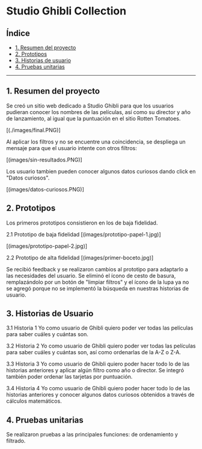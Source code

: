 # Studio Ghibli Collection 

## Índice

* [1. Resumen del proyecto](#1-resumen-del-proyecto)
* [2. Prototipos](#2-prototipos)
* [3. Historias de usuario](#3-historias-de-usuario)
* [4. Pruebas unitarias](#4-pruebas-unitarias)

***

## 1. Resumen del proyecto

Se creó un sitio web dedicado a Studio Ghibli para que los usuarios pudieran conocer los nombres de las películas, así como su director y año de lanzamiento, al igual que la puntuación en el sitio Rotten Tomatoes.  

[(./images/final.PNG)]

Al aplicar los filtros y no se encuentre una coincidencia, se despliega un mensaje para que el usuario intente con otros filtros:

[(images/sin-resultados.PNG)]

Los usuario tambien pueden conocer algunos datos curiosos dando click en "Datos curiosos".

[(images/datos-curiosos.PNG)]

## 2. Prototipos

Los primeros prototipos consistieron en los de baja fidelidad.

2.1 Prototipo de baja fidelidad
[(images/prototipo-papel-1.jpg)]

[(images/prototipo-papel-2.jpg)]

2.2 Prototipo de alta fidelidad
[(images/primer-boceto.jpg)]

Se recibió feedback y se realizaron cambios al prototipo para adaptarlo a las necesidades del usuario. Se eliminó el ícono de cesto de basura, remplazándolo por un botón de "limpiar filtros" y el ícono de la lupa ya no se agregó porque no se implementó la búsqueda en nuestras historias de usuario.

## 3. Historias de Usuario

3.1 Historia 1
Yo como usuario de Ghibli quiero poder ver todas las películas para saber cuáles y cuántas son.

3.2 Historia 2
Yo como usuario de Ghibli quiero poder ver todas las películas para saber cuáles y cuántas son, así como ordenarlas de la A-Z o Z-A.

3.3 Historia 3
Yo como usuario de Ghibli quiero poder hacer todo lo de las historias anteriores y aplicar algún filtro como año o director. Se integró también poder ordenar las tarjetas por puntuación.

3.4 Historia 4
Yo como usuario de Ghibli quiero poder hacer todo lo de las historias anteriores y conocer algunos datos curiosos obtenidos a través de cálculos matemáticos.

## 4. Pruebas unitarias

Se realizaron pruebas a las principales funciones: de ordenamiento y filtrado.
